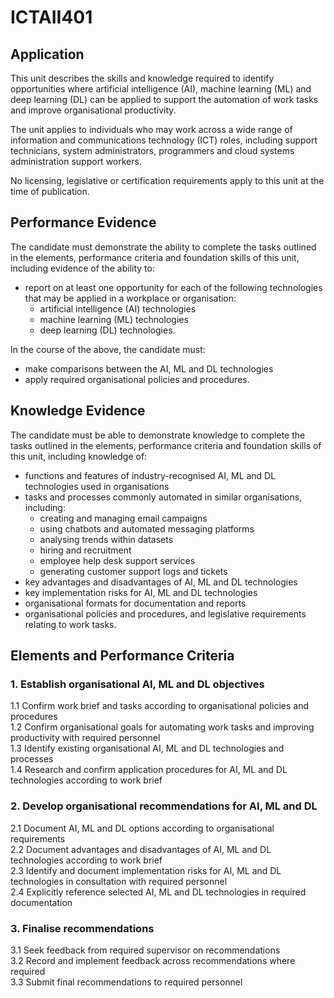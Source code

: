 # ICTAII401

## Application

This unit describes the skills and knowledge required to identify opportunities where artificial intelligence (AI), machine learning (ML) and deep learning (DL) can be applied to support the automation of work tasks and improve organisational productivity.

The unit applies to individuals who may work across a wide range of information and communications technology (ICT) roles, including support technicians, system administrators, programmers and cloud systems administration support workers.

No licensing, legislative or certification requirements apply to this unit at the time of publication.

## Performance Evidence

The candidate must demonstrate the ability to complete the tasks outlined in the elements, performance criteria and foundation skills of this unit, including evidence of the ability to:

- report on at least one opportunity for each of the following technologies that may be applied in a workplace or organisation:
  - artificial intelligence (AI) technologies
  - machine learning (ML) technologies
  - deep learning (DL) technologies.

In the course of the above, the candidate must:

- make comparisons between the AI, ML and DL technologies
- apply required organisational policies and procedures.

## Knowledge Evidence

The candidate must be able to demonstrate knowledge to complete the tasks outlined in the elements, performance criteria and foundation skills of this unit, including knowledge of:

- functions and features of industry-recognised AI, ML and DL technologies used in organisations
- tasks and processes commonly automated in similar organisations, including:
  - creating and managing email campaigns
  - using chatbots and automated messaging platforms
  - analysing trends within datasets
  - hiring and recruitment
  - employee help desk support services
  - generating customer support logs and tickets
- key advantages and disadvantages of AI, ML and DL technologies
- key implementation risks for AI, ML and DL technologies
- organisational formats for documentation and reports
- organisational policies and procedures, and legislative requirements relating to work tasks.

## Elements and Performance Criteria

### 1. Establish organisational AI, ML and DL objectives

1.1 Confirm work brief and tasks according to organisational policies and procedures  
1.2 Confirm organisational goals for automating work tasks and improving productivity with required personnel  
1.3 Identify existing organisational AI, ML and DL technologies and processes  
1.4 Research and confirm application procedures for AI, ML and DL technologies according to work brief  

### 2. Develop organisational recommendations for AI, ML and DL

2.1 Document AI, ML and DL options according to organisational requirements  
2.2 Document advantages and disadvantages of AI, ML and DL technologies according to work brief  
2.3 Identify and document implementation risks for AI, ML and DL technologies in consultation with required personnel  
2.4 Explicitly reference selected AI, ML and DL technologies in required documentation  

### 3. Finalise recommendations

3.1 Seek feedback from required supervisor on recommendations  
3.2 Record and implement feedback across recommendations where required  
3.3 Submit final recommendations to required personnel 